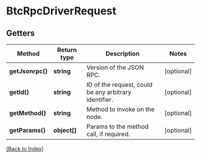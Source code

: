 # BtcRpcDriverRequest

## Getters

Method | Return type | Description | Notes
------------ | ------------- | ------------- | -------------
**getJsonrpc()** | **string** | Version of the JSON RPC. | [optional]
**getId()** | **string** | ID of the request, could be any arbitrary identifier. | [optional]
**getMethod()** | **string** | Method to invoke on the node. | [optional]
**getParams()** | **object[]** | Params to the method call, if required. | [optional]

[[Back to Index]](../index.md)
